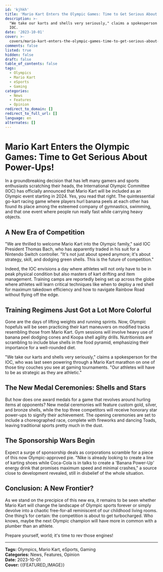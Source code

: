 ```yaml
---
id: 'kjhkh'
title: 'Mario Kart Enters the Olympic Games: Time to Get Serious About Power-Ups!'
description: >-
  "We take our karts and shells very seriously," claims a spokesperson for the
  IOC.
date: '2023-10-01'
cover: >-
  covers/mario-kart-enters-the-olympic-games-time-to-get-serious-about-power-ups-cover.jpg
comments: false
listed: true
hidden: false
draft: false
table_of_contents: false
tags:
  - Olympics
  - Mario Kart
  - eSports
  - Gaming
categories:
  - News
  - Features
  - Opinion
redirect_to_domain: []
redirect_to_full_url: []
language: en
alternates: []
---
```


# Mario Kart Enters the Olympic Games: Time to Get Serious About Power-Ups!

In a groundbreaking decision that has left many gamers and sports enthusiasts scratching their heads, the International Olympic Committee (IOC) has officially announced that Mario Kart will be included as an Olympic event starting in 2024. Yes, you read that right. The quintessential go-kart racing game where players hurl banana peels at each other has found its place among the esteemed company of gymnastics, swimming, and that one event where people run really fast while carrying heavy objects.

## A New Era of Competition

"We are thrilled to welcome Mario Kart into the Olympic family," said IOC President Thomas Bach, who has apparently traded in his suit for a Nintendo Switch controller. "It's not just about speed anymore; it's about strategy, skill, and dodging green shells. This is the future of competition." 

Indeed, the IOC envisions a day where athletes will not only have to be in peak physical condition but also masters of kart drifting and item management. Training camps are reportedly being set up across the globe where athletes will learn critical techniques like when to deploy a red shell for maximum takedown efficiency and how to navigate Rainbow Road without flying off the edge.

## Training Regimens Just Got a Lot More Colorful

Gone are the days of lifting weights and running sprints. Now, Olympic hopefuls will be seen practicing their kart maneuvers on modified tracks resembling those from Mario Kart. Gym sessions will involve heavy use of banana peel dodging cones and Koopa shell agility drills. Nutritionists are scrambling to include blue shells in the food pyramid, emphasizing their importance for a well-rounded diet.

"We take our karts and shells very seriously," claims a spokesperson for the IOC, who was last seen powering through a Mario Kart marathon on one of those tiny couches you see at gaming tournaments. "Our athletes will have to be as strategic as they are athletic."

## The New Medal Ceremonies: Shells and Stars

But how does one award medals for a game that revolves around hurling items at opponents? New medal ceremonies will feature custom gold, silver, and bronze shells, while the top three competitors will receive honorary star power-ups to signify their achievement. The opening ceremonies are set to include a choreographed race, complete with fireworks and dancing Toads, leaving traditional sports pretty much in the dust.

## The Sponsorship Wars Begin

Expect a surge of sponsorship deals as corporations scramble for a piece of this now Olympic-approved pie. "Nike is already looking to create a line of karting shoes while Coca-Cola is in talks to create a 'Banana Power-Up' energy drink that promises maximum speed and minimal crashes," a source close to development revealed, still in disbelief of the whole situation. 

## Conclusion: A New Frontier?

As we stand on the precipice of this new era, it remains to be seen whether Mario Kart will change the landscape of Olympic sports forever or simply devolve into a chaotic free-for-all reminiscent of our childhood living rooms. One thing’s for certain: the competition is about to get turbocharged. Who knows, maybe the next Olympic champion will have more in common with a plumber than an athlete.  

Prepare yourself, world; it's time to rev those engines!

---

**Tags:** Olympics, Mario Kart, eSports, Gaming  
**Categories:** News, Features, Opinion  
**Date:** 2023-10-01  
**Cover:** {{FEATURED_IMAGE}}
